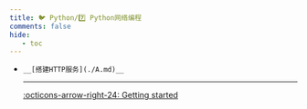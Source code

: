 ```yaml
---
title: 🐦 Python/7️⃣ Python网络编程
comments: false
hide:
   - toc
---
```


<div class="grid cards index-info" markdown>

-     __[搭建HTTP服务](./A.md)__

	---

	

	

	[:octicons-arrow-right-24: Getting started](./A.md)

</div>